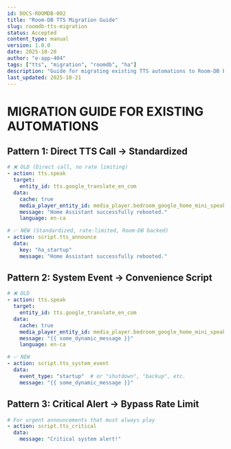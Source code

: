 ```yaml
---
id: DOCS-ROOMDB-002
title: "Room-DB TTS Migration Guide"
slug: roomdb-tts-migration
status: Accepted
content_type: manual
version: 1.0.0
date: 2025-10-20
author: "e-app-404"
tags: ["tts", "migration", "roomdb", "ha"]
description: "Guide for migrating existing TTS automations to Room-DB backed implementation"
last_updated: 2025-10-21
---
```


# MIGRATION GUIDE FOR EXISTING AUTOMATIONS

## Pattern 1: Direct TTS Call → Standardized

```yaml
# ❌ OLD (Direct call, no rate limiting)
- action: tts.speak
  target:
    entity_id: tts.google_translate_en_com
  data:
    cache: true
    media_player_entity_id: media_player.bedroom_google_home_mini_speaker
    message: "Home Assistant successfully rebooted."
    language: en-ca

# ✅ NEW (Standardized, rate-limited, Room-DB backed)
- action: script.tts_announce
  data:
    key: "ha_startup"
    message: "Home Assistant successfully rebooted."
```

## Pattern 2: System Event → Convenience Script

```yaml
# ❌ OLD
- action: tts.speak
  target:
    entity_id: tts.google_translate_en_com
  data:
    cache: true
    media_player_entity_id: media_player.bedroom_google_home_mini_speaker
    message: "{{ some_dynamic_message }}"
    language: en-ca

# ✅ NEW
- action: script.tts_system_event
  data:
    event_type: "startup"  # or "shutdown", "backup", etc.
    message: "{{ some_dynamic_message }}"
```

## Pattern 3: Critical Alert → Bypass Rate Limit

```yaml
# For urgent announcements that must always play
- action: script.tts_critical
  data:
    message: "Critical system alert!"
```
